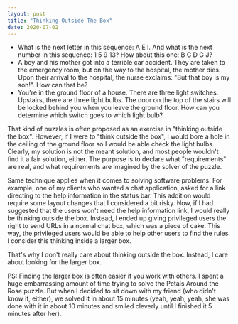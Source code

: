 ```yaml
---
layout: post
title: "Thinking Outside The Box"
date: 2020-07-02
---
```


* What is the next letter in this sequence: A E I. And what is the next number in this sequence: 1 5 9 13? How about this one: B C D G J?
* A boy and his mother got into a terrible car accident. They are taken to the emergency room, but on the way to the hospital, the mother dies. Upon their arrival to the hospital, the nurse exclaims: "But that boy is my son!". How can that be?
* You're in the ground floor of a house. There are three light switches. Upstairs, there are three light bulbs. The door on the top of the stairs will be locked behind you when you leave the ground floor. How can you determine which switch goes to which light bulb?


That kind of puzzles is often proposed as an exercise in "thinking outside the box". However, if I were to "think outside the box", I would bore a hole in the ceiling of the ground floor so I would be able check the light bulbs. Clearly, my solution is not the meant solution, and most people wouldn't find it a fair solution, either. The purpose is to declare what "requirements" are real, and what requirements are imagined by the solver of the puzzle.


Same technique applies when it comes to solving software problems. For example, one of my clients who wanted a chat application, asked for a link directing to the help information in the status bar. This addition would require some layout changes that I considered a bit risky. Now, if I had suggested that the users won't need the help information link, I would really be thinking outside the box. Instead, I ended up giving privileged users the right to send URLs in a normal chat box, which was a piece of cake. This way, the privileged users would be able to help other users to find the rules. I consider this thinking inside a larger box.


That's why I don't really care about thinking outside the box. Instead, I care about looking for the larger box.


PS: Finding the larger box is often easier if you work with others. I spent a huge embarrassing amount of time trying to solve the Petals Around the Rose puzzle. But when I decided to sit down with my friend (who didn't know it, either), we solved it in about 15 minutes (yeah, yeah, yeah, she was done with it in about 10 minutes and smiled cleverly until I finished it 5 minutes after her).
